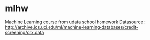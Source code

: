 # mlhw
Machine Learning course from udata school homework
Datasource : http://archive.ics.uci.edu/ml/machine-learning-databases/credit-screening/crx.data
